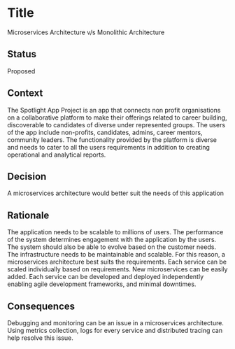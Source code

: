 # Title
Microservices Architecture v/s Monolithic Architecture

## Status
Proposed

## Context
The Spotlight App Project is an app that connects non profit organisations on a collaborative platform to make their offerings related to career building, discoverable to candidates of diverse under represented groups.
The users of the app include non-profits, candidates, admins, career mentors, community leaders.
The functionality provided by the platform is diverse and needs to cater to all the users requirements in addition to creating operational and analytical reports.

## Decision 
A microservices architecture would better suit the needs of this application

## Rationale
The application needs to be scalable to millions of users. The performance of the system determines engagement with the application by the users. 
The system should also be able to evolve based on the customer needs. The infrastructure needs to be maintainable and scalable.
For this reason, a microservices architecture best suits the requirements. Each service can be scaled individually based on requirements. New microservices can be easily added.
Each service can be developed and deployed independently enabling agile development frameworks, and minimal downtimes. 

## Consequences
Debugging and monitoring can be an issue in a microservices architecture. 
Using metrics collection, logs for every service and distributed tracing can help resolve this issue. 
